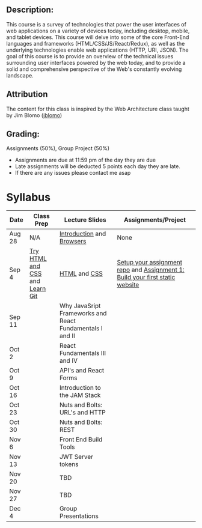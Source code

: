 ## Description:
This course is a survey of technologies that power the user interfaces of web applications on a variety of devices today, including desktop, mobile, and tablet devices. This course will delve into some of the core Front-End languages and frameworks  (HTML/CSS/JS/React/Redux), as well as the underlying technologies enable web applications (HTTP, URI, JSON). The goal of this course is to provide an overview of the technical issues surrounding user interfaces powered by the web today, and to provide a solid and comprehensive perspective of the Web's constantly evolving landscape.

## Attribution
The content for this class is inspired by the Web Architecture class taught by Jim Blomo ([jblomo](https://github.com/jblomo))

## Grading:
Assignments (50%), Group Project (50%)
 - Assignments are due at 11:59 pm of the day they are due
 - Late assignments will be deducted 5 points each day they are late.
 - If there are any issues please contact me asap

# Syllabus

| Date   | Class Prep                                                                                     | Lecture Slides                                                                                                                                                                                               | Assignments/Project |
|--------|------------------------------------------------------------------------------------------------|--------------------------------------------------------------------------------------------------------------------------------------------------------------------------------------------------------------|---------------------|
| Aug 28 | N/A                                                                                            | [Introduction](https://ucb-info-frontend-webarch.github.io/lectures/content/html/l-introduction.html) and [Browsers](https://ucb-info-frontend-webarch.github.io/lectures/content/html/l-browsers.html)      | None                |
| Sep 4  | [Try HTML and CSS](https://ucb-info-frontend-webarch.github.io/class_prep/p-try-html-css.html) and [Learn Git](https://www.codecademy.com/learn/learn-git) | [HTML](https://ucb-info-frontend-webarch.github.io/lectures/content/html/l-intro-to-html.html) and [CSS](https://ucb-info-frontend-webarch.github.io/lectures/content/html/l-intro-to-css.html) |[Setup your assignment repo](https://ucb-info-frontend-webarch.github.io/class_prep/p-get-repo-setup.html) and [Assignment 1: Build your first static website](https://ucb-info-frontend-webarch.github.io/assignments/a-build-a-static-website.html)                    |
| Sep 11 |                                                                                                | Why JavaSript Frameworks and React Fundamentals I and II                                                                                                                                                     |                     |
| Oct 2  |                                                                                                | React Fundamentals III and IV                                                                                                                                                                                |                     |
| Oct 9  |                                                                                                | API's and React Forms                                                                                                                                                                                        |                     |
| Oct 16 |                                                                                                | Introduction to the JAM Stack                                                                                                                                                                                |                     |
| Oct 23 |                                                                                                | Nuts and Bolts: URL's and HTTP                                                                                                                                                                               |                     |
| Oct 30 |                                                                                                | Nuts and Bolts: REST                                                                                                                                                                                         |                     |
| Nov 6  |                                                                                                | Front End Build Tools                                                                                                                                                                                        |                     |
| Nov 13 |                                                                                                | JWT Server tokens                                                                                                                                                                                            |                     |
| Nov 20 |                                                                                                | TBD                                                                                                                                                                                                          |                     |
| Nov 27 |                                                                                                | TBD                                                                                                                                                                                                          |                     |
| Dec 4  |                                                                                                | Group Presentations                                                                                                                                                                                          |                     |
